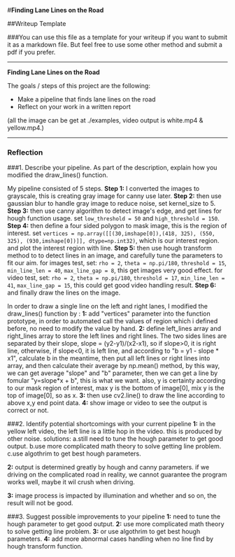 #**Finding Lane Lines on the Road** 

##Writeup Template

###You can use this file as a template for your writeup if you want to submit it as a markdown file. But feel free to use some other method and submit a pdf if you prefer.

---

**Finding Lane Lines on the Road**

The goals / steps of this project are the following:
* Make a pipeline that finds lane lines on the road
* Reflect on your work in a written report

(all the image can be get at ./examples, video output is white.mp4 & yellow.mp4.)

---

### Reflection

###1. Describe your pipeline. As part of the description, explain how you modified the draw_lines() function.

My pipeline consisted of 5 steps. 
**Step 1:**  I converted the images to grayscale, this is creating gray image for canny use later. 
**Step 2:**  then use gaussian blur to handle gray image to reduce noise, set kernel_size to 5.
**Step 3:**  then use canny algorithm to detect image's edge, and get lines for hough function usage. 
             set `low_threshold = 50` and `high_threshold = 150`.
**Step 4:**  then define a four sided polygon to mask image, this is the region of interest.
             set `vertices = np.array([[(30,imshape[0]),(418, 325), (550, 325), (930,imshape[0])]], dtype=np.int32)`, which is our interest region.
             and plot the interest region with line.
**Step 5:**  then use hough transform method to to detect lines in an image, and carefully tune the parameters to fit our aim.
			 for images test, set: 
			 `rho = 2`, `theta = np.pi/180`, `threshold = 15`, `min_line_len = 40`, `max_line_gap = 8`, this get images very good effect.
			 for video test, set:
			 `rho = 2`, `theta = np.pi/180`, `threshold = 17`, `min_line_len = 41`, `max_line_gap = 15`, this could get good video handling result.
**Step 6:**  and finally draw the lines on the image.



In order to draw a single line on the left and right lanes, I modified the draw_lines() function by :
**1:**  add "vertices" parameter into the function prototype, in order to automated call the values of region which i defined before, no need 
        to modify the value by hand.
**2:**  define left_lines array and right_lines array to store the left lines and right lines. The two sides lines are separated by their slope, slope = (y2-y1)/(x2-x1),
        so if slope>0, it is right line, otherwise, if slope<0, it is left line, and according to "b = y1 - slope * x1", calculate b in the meantime, then put all left lines or right lines into array, and then calculate their average by np.mean() method, by this way, we can get average "slope" and "b" parameter, then we can get a line by fomular "y=slope*x + b", this is what we want. also, y is certainty according to our mask region of interest, max y is the bottom of image[0], mix y is the top of image[0], so as x. 
**3:**  then use cv2.line() to draw the line according to above x,y end point data.
**4:**  show image or video to see the output is correct or not.
   


###2. Identify potential shortcomings with your current pipeline
**1:** in the yellow left video, the left line is a little hop in the video. this is produced by other noise.
solutions: 
	a.still need to tune the hough parameter to get good output.
	b.use more complicated math theory to solve getting line problem.
	c.use algothrim to get best hough parameters.

**2:** output is determined greatly by hough and canny parameters. if we driving on the complicated road in reality, we cannot guarantee the program works well, maybe it
wil crush when driving.

**3:** image process is impacted by illumination and whether and so on, the result will not be good.




###3. Suggest possible improvements to your pipeline
**1:** need to tune the hough parameter to get good output.
**2:** use more complicated math theory to solve getting line problem.
**3:** or use algothrim to get best hough parameters.
**4:** add more abnormal cases handling when no line find by hough transform function.